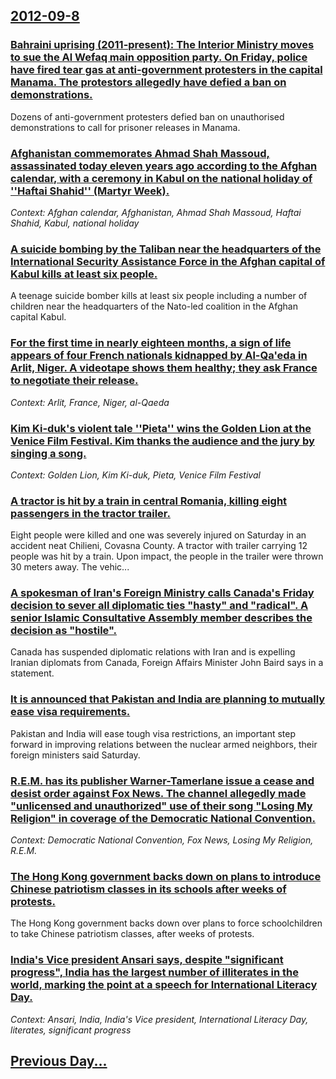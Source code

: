 ## [2012-09-8](/news/2012/09/8/index.md)

### [Bahraini uprising (2011-present): The Interior Ministry moves to sue the Al Wefaq main opposition party. On Friday, police have fired tear gas at anti-government protesters in the capital Manama. The protestors allegedly have defied a ban on demonstrations. ](/news/2012/09/8/bahraini-uprising-2011apresent-pthe-interior-ministry-moves-to-sue-the-al-wefaq-main-opposition-party-on-friday-police-have-fired-tea.md)
Dozens of anti-government protesters defied ban on unauthorised demonstrations to call for prisoner releases in Manama.

### [Afghanistan commemorates Ahmad Shah Massoud, assassinated today eleven years ago according to the Afghan calendar, with a ceremony in Kabul on the national holiday of ''Haftai Shahid'' (Martyr Week). ](/news/2012/09/8/afghanistan-commemorates-ahmad-shah-massoud-assassinated-today-eleven-years-ago-according-to-the-afghan-calendar-with-a-ceremony-in-kabul.md)
_Context: Afghan calendar, Afghanistan, Ahmad Shah Massoud, Haftai Shahid, Kabul, national holiday_

### [A suicide bombing by the Taliban near the headquarters of the International Security Assistance Force in the Afghan capital of Kabul kills at least six people. ](/news/2012/09/8/a-suicide-bombing-by-the-taliban-near-the-headquarters-of-the-international-security-assistance-force-in-the-afghan-capital-of-kabul-kills-a.md)
A teenage suicide bomber kills at least six people including a number of children near the headquarters of the Nato-led coalition in the Afghan capital Kabul.

### [For the first time in nearly eighteen months, a sign of life appears of four French nationals kidnapped by Al-Qa'eda in Arlit, Niger. A videotape shows them healthy; they ask France to negotiate their release. ](/news/2012/09/8/for-the-first-time-in-nearly-eighteen-months-a-sign-of-life-appears-of-four-french-nationals-kidnapped-by-al-qa-eda-in-arlit-niger-a-vide.md)
_Context: Arlit, France, Niger, al-Qaeda_

### [Kim Ki-duk's violent tale ''Pieta'' wins the Golden Lion at the Venice Film Festival. Kim thanks the audience and the jury by singing a song. ](/news/2012/09/8/kim-ki-duk-s-violent-tale-pieta-wins-the-golden-lion-at-the-venice-film-festival-kim-thanks-the-audience-and-the-jury-by-singing-a-son.md)
_Context: Golden Lion, Kim Ki-duk, Pieta, Venice Film Festival_

### [A tractor is hit by a train in central Romania, killing eight passengers in the tractor trailer. ](/news/2012/09/8/a-tractor-is-hit-by-a-train-in-central-romania-killing-eight-passengers-in-the-tractor-trailer.md)
Eight people were killed and one was severely injured on Saturday in an accident neat Chilieni, Covasna County. A tractor with trailer carrying 12 people was hit by a train. Upon impact, the people in the trailer were thrown 30 meters away. The vehic...

### [A spokesman of Iran's Foreign Ministry calls Canada's Friday decision to sever all diplomatic ties "hasty" and "radical". A senior Islamic Consultative Assembly member describes the decision as "hostile". ](/news/2012/09/8/a-spokesman-of-iran-s-foreign-ministry-calls-canada-s-friday-decision-to-sever-all-diplomatic-ties-hasty-and-radical-a-senior-islamic-c.md)
Canada has suspended diplomatic relations with Iran and is expelling Iranian diplomats from Canada, Foreign Affairs Minister John Baird says in a statement.

### [It is announced that Pakistan and India are planning to mutually ease visa requirements. ](/news/2012/09/8/it-is-announced-that-pakistan-and-india-are-planning-to-mutually-ease-visa-requirements.md)
Pakistan and India will ease tough visa restrictions, an important step forward in improving relations between the nuclear armed neighbors, their foreign ministers said Saturday.

### [R.E.M. has its publisher Warner-Tamerlane issue a cease and desist order against Fox News. The channel allegedly made "unlicensed and unauthorized" use of their song "Losing My Religion" in coverage of the Democratic National Convention. ](/news/2012/09/8/r-e-m-has-its-publisher-warner-tamerlane-issue-a-cease-and-desist-order-against-fox-news-the-channel-allegedly-made-unlicensed-and-unauth.md)
_Context: Democratic National Convention, Fox News, Losing My Religion, R.E.M._

### [The Hong Kong government backs down on plans to introduce Chinese patriotism classes in its schools after weeks of protests. ](/news/2012/09/8/the-hong-kong-government-backs-down-on-plans-to-introduce-chinese-patriotism-classes-in-its-schools-after-weeks-of-protests.md)
The Hong Kong government backs down over plans to force schoolchildren to take Chinese patriotism classes, after weeks of protests.

### [India's Vice president Ansari says, despite "significant progress", India has the largest number of illiterates in the world, marking the point at a speech for International Literacy Day. ](/news/2012/09/8/india-s-vice-president-ansari-says-despite-significant-progress-india-has-the-largest-number-of-illiterates-in-the-world-marking-the-po.md)
_Context: Ansari, India, India's Vice president, International Literacy Day, literates, significant progress_

## [Previous Day...](/news/2012/09/7/index.md)

